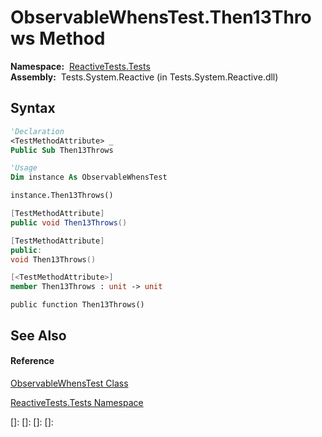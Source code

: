 # ObservableWhensTest.Then13Throws Method

**Namespace:**  [ReactiveTests.Tests](ReactiveTests.Tests\ReactiveTests.Tests.md)  
**Assembly:**  Tests.System.Reactive (in Tests.System.Reactive.dll)

## Syntax

```vb
'Declaration
<TestMethodAttribute> _
Public Sub Then13Throws
```

```vb
'Usage
Dim instance As ObservableWhensTest

instance.Then13Throws()
```

```csharp
[TestMethodAttribute]
public void Then13Throws()
```

```c++
[TestMethodAttribute]
public:
void Then13Throws()
```

```fsharp
[<TestMethodAttribute>]
member Then13Throws : unit -> unit 
```

```jscript
public function Then13Throws()
```

## See Also

#### Reference

[ObservableWhensTest Class](ObservableWhensTest\ObservableWhensTest.md)

[ReactiveTests.Tests Namespace](ReactiveTests.Tests\ReactiveTests.Tests.md)

[]: 
[]: 
[]: 
[]: 